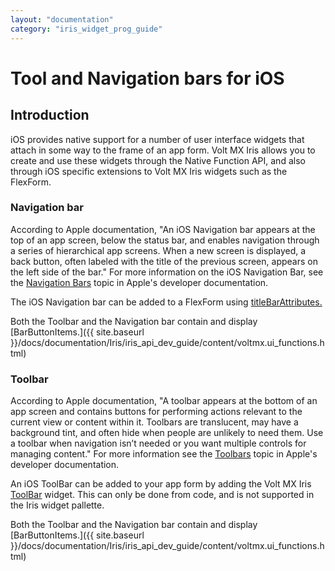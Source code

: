 ```yaml
---
layout: "documentation"
category: "iris_widget_prog_guide"
---
```

                              


Tool and Navigation bars for iOS
================================

Introduction
------------

iOS provides native support for a number of user interface widgets that attach in some way to the frame of an app form. Volt MX Iris allows you to create and use these widgets through the Native Function API, and also through iOS specific extensions to Volt MX Iris widgets such as the FlexForm.

### Navigation bar

According to Apple documentation, "An iOS Navigation bar appears at the top of an app screen, below the status bar, and enables navigation through a series of hierarchical app screens. When a new screen is displayed, a back button, often labeled with the title of the previous screen, appears on the left side of the bar." For more information on the iOS Navigation Bar, see the [Navigation Bars](https://developer.apple.com/ios/human-interface-guidelines/ui-bars/navigation-bars/) topic in Apple's developer documentation.

The iOS Navigation bar can be added to a FlexForm using [titleBarAttributes.](FlexForm_Properties.html#titleBarAttributes)

Both the Toolbar and the Navigation bar contain and display [BarButtonItems.]({{ site.baseurl }}/docs/documentation/Iris/iris_api_dev_guide/content/voltmx.ui_functions.html)

### Toolbar

According to Apple documentation, "A toolbar appears at the bottom of an app screen and contains buttons for performing actions relevant to the current view or content within it. Toolbars are translucent, may have a background tint, and often hide when people are unlikely to need them. Use a toolbar when navigation isn’t needed or you want multiple controls for managing content." For more information see the [Toolbars](https://developer.apple.com/ios/human-interface-guidelines/ui-bars/toolbars/) topic in Apple's developer documentation.

An iOS ToolBar can be added to your app form by adding the Volt MX Iris [ToolBar](Toolbar.html#toolbar-widget) widget. This can only be done from code, and is not supported in the Iris widget pallette.

Both the Toolbar and the Navigation bar contain and display [BarButtonItems.]({{ site.baseurl }}/docs/documentation/Iris/iris_api_dev_guide/content/voltmx.ui_functions.html)

